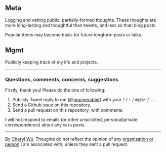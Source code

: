 ## Meta

Logging and vetting public, partially-formed thoughts. These thoughts are more long-lasting and thoughtful than tweets, and less so than blog posts.

Popular items may become basis for future longform posts or talks.

## Mgmt

Publicly keeping track of my life and projects.

---

### Questions, comments, concerns, suggestions

Firstly, thank you! Please do the one of following:

1. Publicly Tweet reply to me ([@grungerabbit](https://twitter.com/grungerabbit)) with your `?` / `!` / `#@$%*` / `...`
2. Send a Github issue on this repository.
3. Send a pull request on this repository, with comments.

I will not respond to emails (or other unsolicited, personal/private correspondence) about any `meta` posts.

----

By [Cheryl Wu](http://www.grungerabbit.com). Thoughts do not reflect the opinion of any [organization or person](progress.md) I am associated with, unless they sent a pull request.
